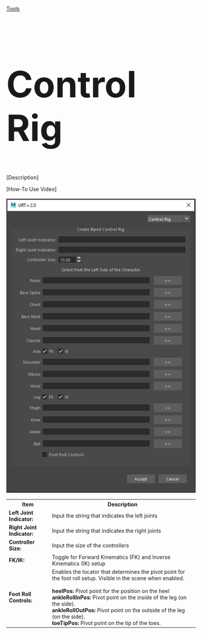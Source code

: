 [Tools](toolsOption.md)

<h1 style="font-size:10vw">Control Rig</h1>

[Description] <br/>

[How-To Use Video] <br/>
<br/>
![Control Rig](./images/UI/controlRig.png)
<br/>

<table>
  <tr>
    <th>Item</th>
    <th>Description</th>
  </tr>
  <tr>
    <td><b>Left Joint Indicator:</b></td>
    <td>Input the string that indicates the left joints</td>
  </tr>
  <tr>
    <td><b>Right Joint Indicator:<b></td>
    <td>Input the string that indicates the right joints</td>
  </tr>
  <tr>
    <td><b>Controller Size:<b></td>
    <td>Input the size of the controllers</td>
  </tr>
  <tr>
    <td><b>FK/IK:<b></td>
    <td>Toggle for Forward Kinematics (FK) and Inverse Kinematics (IK) setup</td>
  </tr>
  <tr>
    <td><b>Foot Roll Controls:<b></td>
    <td>Enables the locator that determines the pivot point for the foot roll setup. Visible in the scene when enabled.<br/><br/>
        <b>heelPos:</b> Pivot point for the position on the heel<br/>
        <b>ankleRollInPos:</b> Pivot point on the inside of the leg (on the side).<br/>
        <b>ankleRollOutPos:</b> Pivot point on the outside of the leg (on the side).<br/>
        <b>toeTipPos:</b> Pivot point on the tip of the toes.<br/>
    </td>
  </tr>
</table>
